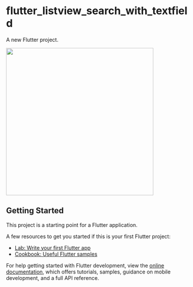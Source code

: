 # flutter_listview_search_with_textfield

A new Flutter project.
<p floa![Uploading output1.gif…]()
t="left">
  
  <img src="[Output/output.gif](https://github.com/aoffahad/flutter_listview_search_with_textfield/blob/main/Output/Simulator%20Screen%20Recording%20-%20iPhone%2014%20Pro%20-%202023-09-14%20at%2014.58.46.gif)" width="400" />
</p>

## Getting Started

This project is a starting point for a Flutter application.

A few resources to get you started if this is your first Flutter project:

- [Lab: Write your first Flutter app](https://docs.flutter.dev/get-started/codelab)
- [Cookbook: Useful Flutter samples](https://docs.flutter.dev/cookbook)

For help getting started with Flutter development, view the
[online documentation](https://docs.flutter.dev/), which offers tutorials,
samples, guidance on mobile development, and a full API reference.
